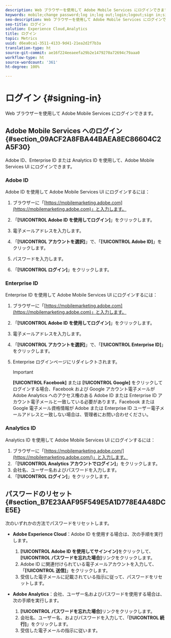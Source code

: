 ```yaml
---
description: Web ブラウザーを使用して Adobe Mobile Services にログインできます。
keywords: mobile;change password;log in;log out;login;logout;sign in;signin
seo-description: Web ブラウザーを使用して Adobe Mobile Services にログインできます。
seo-title: ログイン
solution: Experience Cloud,Analytics
title: ログイン
topic: Metrics
uuid: d6ea0ca1-3511-4133-9d41-21ea2d2f7b3a
translation-type: ht
source-git-commit: ae16f224eeaeefa29b2e1479270a72694c79aaa0
workflow-type: ht
source-wordcount: '361'
ht-degree: 100%

---
```



# ログイン {#signing-in}

Web ブラウザーを使用して Adobe Mobile Services にログインできます。

## Adobe Mobile Services へのログイン {#section_09ACF2A8FBA44BAEA8EC86604C2A5F30}

Adobe ID、Enterprise ID または Analytics ID を使用して、Adobe Mobile Services UI にログインできます。

### Adobe ID

Adobe ID を使用して Adobe Mobile Services UI にログインするには：

1. ブラウザーに「[https://mobilemarketing.adobe.com](https://mobilemarketing.adobe.com)」と入力します。
1. 「**[!UICONTROL Adobe ID を使用してログイン]**」をクリックします。
1. 電子メールアドレスを入力します。
1. 「**[!UICONTROL アカウントを選択]**」で、「**[!UICONTROL Adobe ID]**」をクリックします。

1. パスワードを入力します。
1. 「**[!UICONTROL ログイン]**」をクリックします。


### Enterprise ID

Enterprise ID を使用して Adobe Mobile Services UI にログインするには：

1. ブラウザーに「[https://mobilemarketing.adobe.com](https://mobilemarketing.adobe.com)」と入力します。
1. 「**[!UICONTROL Adobe ID を使用してログイン]**」をクリックします。
1. 電子メールアドレスを入力します。
1. 「**[!UICONTROL アカウントを選択]**」で、「**[!UICONTROL Enterprise ID]**」をクリックします。

1. Enterprise ログインページにリダイレクトされます。

   >[!IMPORTANT]
   >
   >**[!UICONTROL Facebook]** または **[!UICONTROL Google]** をクリックしてログインする場合、Facebook および Google アカウント電子メールが Adobe Analytics へのアクセス権のある Adobe ID または Enterprise ID アカウント電子メールと一致している必要があります。Facebook または Google 電子メール資格情報が Adobe または Enterprise ID ユーザー電子メールアドレスと一致しない場合は、管理者にお問い合わせください。

### Analytics ID

Analytics ID を使用して Adobe Mobile Services UI にログインするには：

1. ブラウザーに「[https://mobilemarketing.adobe.com/](https://mobilemarketing.adobe.com/)」と入力します。
1. 「**[!UICONTROL Analytics アカウントでログイン]**」をクリックします。
1. 会社名、ユーザー名およびパスワードを入力します。
1. 「**[!UICONTROL ログイン]**」をクリックします。

## パスワードのリセット {#section_B7E23AAF95F549E5A1D778E4A48DCE5E}

次のいずれかの方法でパスワードをリセットします。

* **Adobe Experience Cloud**：Adobe ID を使用する場合は、次の手順を実行します。

   1. **[!UICONTROL Adobe ID を使用してサインイン]**&#x200B;をクリックして、**[!UICONTROL パスワードを忘れた場合]**&#x200B;リンクをクリックします。
   1. Adobe ID に関連付けられている電子メールアカウントを入力して、「**[!UICONTROL 送信]**」をクリックします。
   1. 受信した電子メールに記載されている指示に従って、パスワードをリセットします。

* **Adobe Analytics**：会社、ユーザー名およびパスワードを使用する場合は、次の手順を実行します。

   1. **[!UICONTROL パスワードを忘れた場合]**&#x200B;リンクをクリックします。
   1. 会社名、ユーザー名、およびパスワードを入力して、「**[!UICONTROL 続行]**」をクリックします。
   1. 受信した電子メールの指示に従います。
